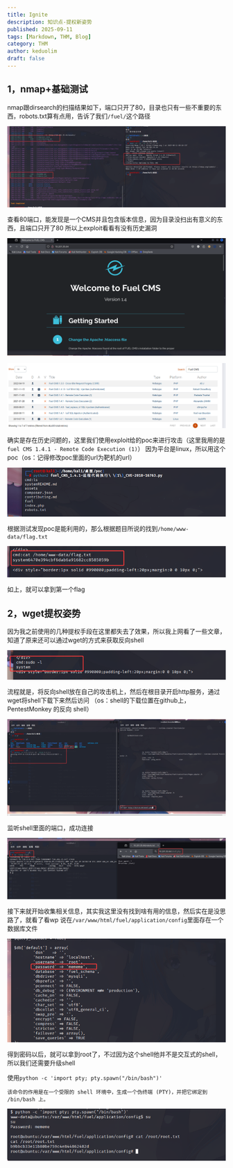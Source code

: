 ```yaml
---
title: Ignite
description: 知识点-提权新姿势
published: 2025-09-11
tags: [Markdown, THM, Blog]
category: THM
author: keduolim
draft: false
---
```


## 1，nmap+基础测试

nmap跟dirsearch的扫描结果如下，端口只开了80，目录也只有一些不重要的东西，robots.txt算有点用，告诉了我们`/fuel/`这个路径

![payload](Ignite/nmap.png)

查看80端口，能发现是一个CMS并且包含版本信息，因为目录没扫出有意义的东西，且端口只开了80
所以上exploit看看有没有历史漏洞

![payload](Ignite/首页.png)

![payload](Ignite/exploit.png)

确实是存在历史问题的，这里我们使用exploit给的poc来进行攻击（这里我用的是`fuel CMS 1.4.1 - Remote Code Execution (1)`）
因为平台是linux，所以用这个poc（os：记得修改poc里面的url为靶机的url）

![payload](Ignite/poc成立.png)

根据测试发现poc是能利用的，那么根据题目所说的找到`/home/www-data/flag.txt`

![payload](Ignite/flag1.png)

如上，就可以拿到第一个flag

## 2，wget提权姿势

因为我之前使用的几种提权手段在这里都失去了效果，所以我上网看了一些文章，知道了原来还可以通过wget的方式来获取反向shell

![payload](Ignite/no1.png)

流程就是，将反向shell放在自己的攻击机上，然后在根目录开启http服务，通过wget将shell下载下来然后访问
（os：shell的下载位置在github上，PentestMonkey 的反向 shell）

![payload](Ignite/反向shell.png)

监听shell里面的端口，成功连接

![payload](Ignite/shell.png)

接下来就开始收集相关信息，其实我这里没有找到啥有用的信息，然后实在是没思路了，就看了看wp
说在`/var/www/html/fuel/application/config`里面存在一个数据库文件

![payload](Ignite/pass.png)

得到密码以后，就可以拿到root了，不过因为这个shell他并不是交互式的shell，所以我们还需要升级shell

使用`python -c 'import pty; pty.spawn("/bin/bash")'`

    该命令的作用是在一个受限的 shell 环境中，生成一个伪终端 (PTY)，并把它绑定到 /bin/bash 上。

![payload](Ignite/flag2.png)